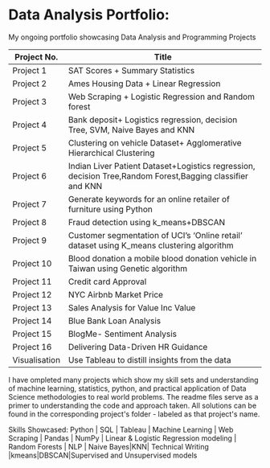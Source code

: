 # Data Analysis Portfolio:  
My ongoing portfolio showcasing Data Analysis and Programming Projects

Project No. | Title
------------ | -------------
Project 1| SAT Scores + Summary Statistics
Project 2 | Ames Housing Data + Linear Regression
Project 3 | Web Scraping + Logistic Regression and Random forest
Project 4 | Bank deposit+ Logistics regression, decision Tree, SVM, Naive Bayes and KNN
Project 5 |Clustering on vehicle Dataset+ Agglomerative Hierarchical Clustering
Project 6 |Indian Liver Patient Dataset+Logistics regression, decision Tree,Random Forest,Bagging classifier and KNN
Project 7 | Generate keywords for an online retailer of furniture using Python 
Project 8 | Fraud detection using k_means+DBSCAN
Project 9 | Customer segmentation of UCI’s ‘Online retail’ dataset using K_means clustering algorithm
Project 10 | Blood donation a mobile blood donation vehicle in Taiwan using Genetic algorithm
Project 11 | Credit card Approval
Project 12 | NYC Airbnb Market Price 
Project 13 | Sales Analysis for Value Inc Value
Project 14 | Blue Bank Loan Analysis
Project 15 | BlogMe- Sentiment Analysis
Project 16 | Delivering Data-Driven HR Guidance
Visualisation| Use Tableau to distill insights from the data

I have ompleted many projects which show my skill sets and understanding of machine learning, statistics, python, and practical application of Data Science methodologies to real world problems. The readme files serve as a primer to understanding the code and approach taken. All solutions can be found in the corresponding project's folder - labeled as that project's name.

Skills Showcased: Python | SQL | Tableau | Machine Learning | Web Scraping |  Pandas | NumPy | Linear & Logistic Regression modeling | Random Forests | NLP | Naive Bayes|KNN| Technical Writing |kmeans|DBSCAN|Supervised and Unsupervised models
